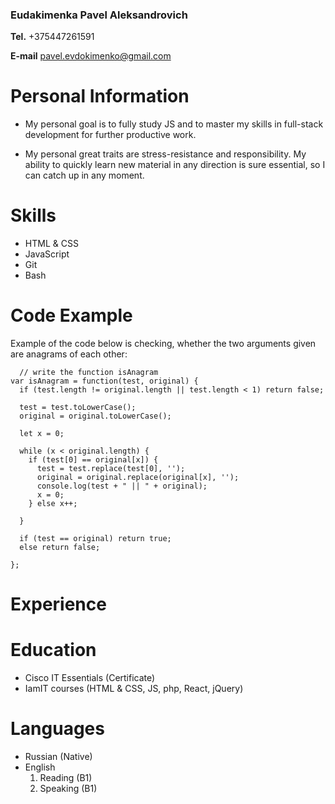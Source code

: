 ### Eudakimenka Pavel Aleksandrovich

**Tel.** +375447261591

**E-mail** pavel.evdokimenko@gmail.com

# Personal Information

* My personal goal is to fully study JS and to master my skills in full-stack development for further productive work.

* My personal great traits are stress-resistance and responsibility. My ability to quickly learn new material in any direction is sure essential, so I can catch up in any moment.

# Skills

* HTML & CSS
* JavaScript
* Git
* Bash

# Code Example

Example of the code below is checking, whether the two arguments given are anagrams of each other:

```
  // write the function isAnagram
var isAnagram = function(test, original) {
  if (test.length != original.length || test.length < 1) return false;
  
  test = test.toLowerCase();
  original = original.toLowerCase();
  
  let x = 0;
  
  while (x < original.length) {
    if (test[0] == original[x]) {
      test = test.replace(test[0], '');
      original = original.replace(original[x], '');
      console.log(test + " || " + original);
      x = 0;
    } else x++;
    
  }
  
  if (test == original) return true;
  else return false;
  
};

```

# Experience

# Education

* Cisco IT Essentials (Certificate)
* IamIT courses (HTML & CSS, JS, php, React, jQuery)

# Languages

* Russian (Native)
* English
  1. Reading (B1)
  2. Speaking (B1)
